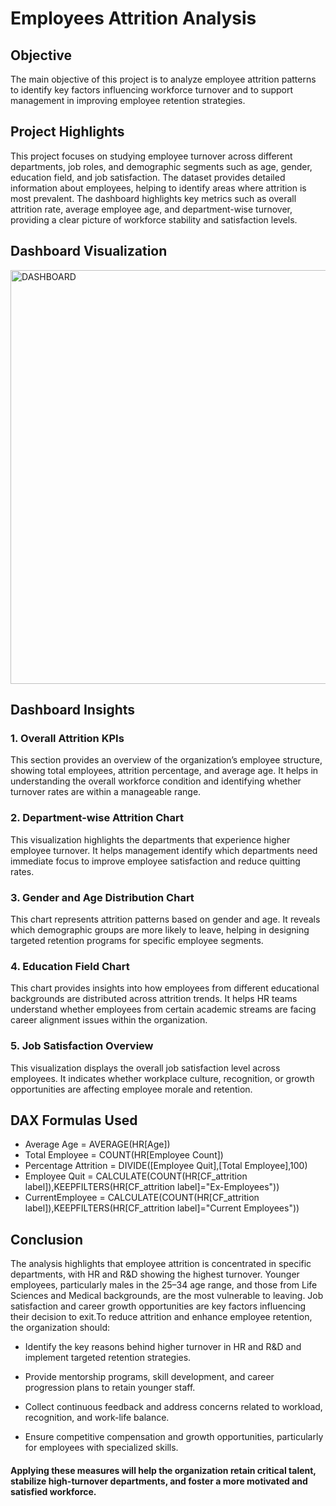 # Employees Attrition Analysis
## Objective
The main objective of this project is to analyze employee attrition patterns to identify key factors influencing workforce turnover and to support management in improving employee retention strategies.
## Project Highlights
This project focuses on studying employee turnover across different departments, job roles, and demographic segments such as age, gender, education field, and job satisfaction. The dataset provides detailed information about employees, helping to identify areas where attrition is most prevalent. The dashboard highlights key metrics such as overall attrition rate, average employee age, and department-wise turnover, providing a clear picture of workforce stability and satisfaction levels.
## Dashboard Visualization
<img width="1178" height="662" alt="DASHBOARD" src="https://github.com/user-attachments/assets/03191335-5d4d-4729-ad3a-45002d632338" />

## Dashboard Insights
### 1. Overall Attrition KPIs
This section provides an overview of the organization’s employee structure, showing total employees, attrition percentage, and average age. It helps in understanding the overall workforce condition and identifying whether turnover rates are within a manageable range.

### 2. Department-wise Attrition Chart
This visualization highlights the departments that experience higher employee turnover. It helps management identify which departments need immediate focus to improve employee satisfaction and reduce quitting rates.

### 3. Gender and Age Distribution Chart
This chart represents attrition patterns based on gender and age. It reveals which demographic groups are more likely to leave, helping in designing targeted retention programs for specific employee segments.

### 4. Education Field Chart
This chart provides insights into how employees from different educational backgrounds are distributed across attrition trends. It helps HR teams understand whether employees from certain academic streams are facing career alignment issues within the organization.

### 5. Job Satisfaction Overview
This visualization displays the overall job satisfaction level across employees. It indicates whether workplace culture, recognition, or growth opportunities are affecting employee morale and retention.
## DAX Formulas Used
- Average Age = AVERAGE(HR[Age])
- Total Employee = COUNT(HR[Employee Count])
- Percentage Attrition = DIVIDE([Employee Quit],[Total Employee],100)
- Employee Quit = CALCULATE(COUNT(HR[CF_attrition label]),KEEPFILTERS(HR[CF_attrition label]="Ex-Employees"))
- CurrentEmployee = CALCULATE(COUNT(HR[CF_attrition label]),KEEPFILTERS(HR[CF_attrition label]="Current Employees"))
## Conclusion
The analysis highlights that employee attrition is concentrated in specific departments, with HR and R&D showing the highest turnover. Younger employees, particularly males in the 25–34 age range, and those from Life Sciences and Medical backgrounds, are the most vulnerable to leaving. Job satisfaction and career growth opportunities are key factors influencing their decision to exit.To reduce attrition and enhance employee retention, the organization should:

- Identify the key reasons behind higher turnover in HR and R&D and implement targeted retention strategies.

- Provide mentorship programs, skill development, and career progression plans to retain younger staff.

- Collect continuous feedback and address concerns related to workload, recognition, and work-life balance.

- Ensure competitive compensation and growth opportunities, particularly for employees with specialized skills.

#### Applying these measures will help the organization retain critical talent, stabilize high-turnover departments, and foster a more motivated and satisfied workforce.
